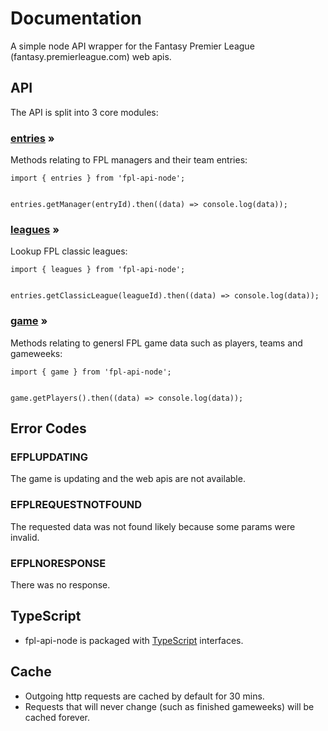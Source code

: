 
Documentation
=============

A simple node API wrapper for the Fantasy Premier League (fantasy.premierleague.com) web apis.

API
---

The API is split into 3 core modules:

### [entries](modules/entries.md) »

Methods relating to FPL managers and their team entries:

    import { entries } from 'fpl-api-node';
    
    
    entries.getManager(entryId).then((data) => console.log(data));
    
    

### [leagues](modules/leagues.md) »

Lookup FPL classic leagues:

    
    import { leagues } from 'fpl-api-node';
    
    
    entries.getClassicLeague(leagueId).then((data) => console.log(data));
    
    

### [game](modules/game.md) »

Methods relating to genersl FPL game data such as players, teams and gameweeks:

    
    import { game } from 'fpl-api-node';
    
    
    game.getPlayers().then((data) => console.log(data));
    
    

Error Codes
-----------

### EFPLUPDATING

The game is updating and the web apis are not available.

### EFPLREQUESTNOTFOUND

The requested data was not found likely because some params were invalid.

### EFPLNORESPONSE

There was no response.

TypeScript
----------

*   fpl-api-node is packaged with [TypeScript](http://www.typescriptlang.org/) interfaces.

Cache
-----

*   Outgoing http requests are cached by default for 30 mins.
*   Requests that will never change (such as finished gameweeks) will be cached forever.

